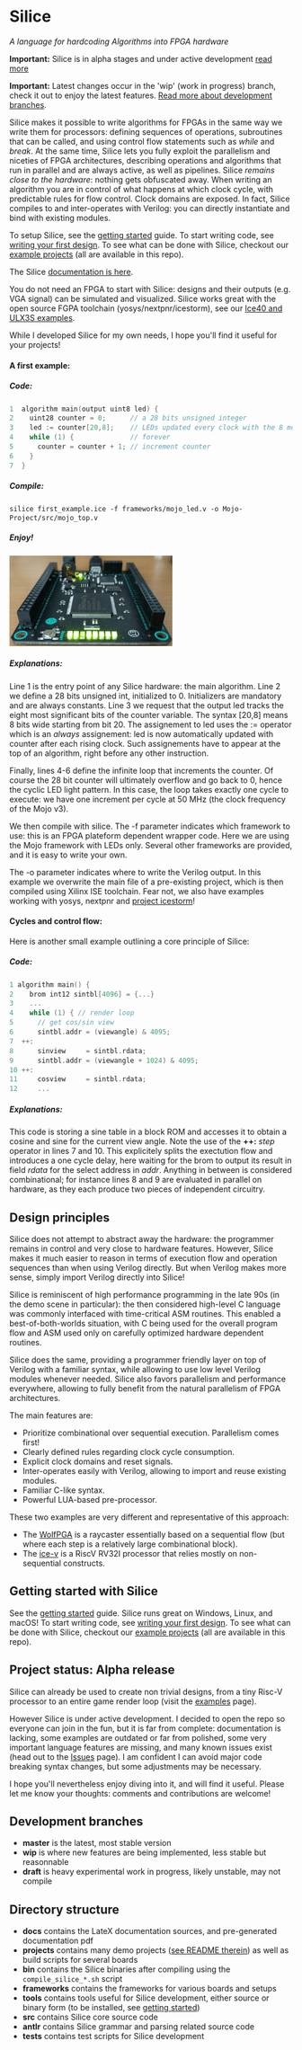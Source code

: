 # Silice
*A language for hardcoding Algorithms into FPGA hardware*

**Important:** Silice is in alpha stages and under active development [read more](#project-status-alpha-release)

**Important:** Latest changes occur in the 'wip' (work in progress) branch, check it out to enjoy the latest features. [Read more about development branches](#development-branches).

Silice makes it possible to write algorithms for FPGAs in the same way we write them for processors: defining sequences of operations, subroutines that can be called, and using control flow statements such as *while* and *break*. At the same time, Silice lets you fully exploit the parallelism and niceties of FPGA architectures, describing operations and algorithms that run in parallel and are always active, as well as pipelines. Silice *remains close to the hardware*: nothing gets obfuscated away. When writing an algorithm you are in control of what happens at which clock cycle, with predictable rules for flow control. Clock domains are exposed. In fact, Silice compiles to and inter-operates with Verilog: you can directly instantiate and bind with existing modules.

To setup Silice, see the [getting started](GetStarted.md) guide. To start writing code, see [writing your first design](FirstDesign.md). To see what can be done with Silice, checkout our [example projects](projects/README.md) (all are available in this repo).

The Silice [documentation is here](docs/silice.pdf).

You do not need an FPGA to start with Silice: designs and their outputs (e.g. VGA signal) can be simulated and visualized. Silice works great with the open source FGPA toolchain (yosys/nextpnr/icestorm), see our [Ice40 and ULX3S examples](projects/README.md).

While I developed Silice for my own needs, I hope you'll find it useful for your projects!

#### A first example:

##### Code:
```c
1  algorithm main(output uint8 led) {   
2    uint28 counter = 0;      // a 28 bits unsigned integer
3    led := counter[20,8];    // LEDs updated every clock with the 8 most significant bits  
4    while (1) {              // forever
5      counter = counter + 1; // increment counter
6    }  
7  }
```

##### Compile:
```
silice first_example.ice -f frameworks/mojo_led.v -o Mojo-Project/src/mojo_top.v
```

##### Enjoy!

![First example in action on a Mojo v3](docs/figures/first_example.gif)

##### Explanations:

Line 1 is the entry point of any Silice hardware: the main algorithm. Line 2 we define
a 28 bits unsigned int, initialized to 0. Initializers are mandatory and are always constants.
Line 3 we request that the output led tracks the eight most significant bits of the counter variable.
The syntax [20,8] means 8 bits wide starting from bit 20. The assignement to led
uses the := operator which is an *always* assignement: led is now automatically 
updated with counter after each rising clock. Such assignements have to appear
at the top of an algorithm, right before any other instruction.

Finally, lines 4-6 define the infinite loop that increments the counter. Of course the
28 bit counter will ultimately overflow and go back to 0, hence the cyclic LED light pattern.
In this case, the loop takes exactly one cycle to execute: we have one increment per cycle 
at 50 MHz (the clock frequency of the Mojo v3).

We then compile with silice. The -f parameter indicates which framework to use: this is an
FPGA plateform dependent wrapper code. Here we are using the Mojo framework with LEDs only.
Several other frameworks are provided, and it is easy to write your own. 

The -o parameter indicates where to write the Verilog output. In this example we overwrite 
the main file of a pre-existing project, which is then compiled using Xilinx ISE toolchain.
Fear not, we also have examples working with yosys, nextpnr and [project icestorm](http://www.clifford.at/icestorm/)!

#### Cycles and control flow:

Here is another small example outlining a core principle of Silice:

##### Code:
```c
1 algorithm main() {   
2    brom int12 sintbl[4096] = {...}
3    ...
4    while (1) { // render loop
5      // get cos/sin view
6      sintbl.addr = (viewangle) & 4095;
7  ++:
8      sinview     = sintbl.rdata;
9      sintbl.addr = (viewangle + 1024) & 4095;
10 ++:
11     cosview     = sintbl.rdata;
12     ...
```
##### Explanations:

This code is storing a sine table in a block ROM and accesses it to obtain a cosine and sine for the current view angle.
Note the use of the **++:** *step* operator in lines 7 and 10. This explicitely splits the exectution flow and introduces a one cycle delay, here waiting for the brom to output its result in field *rdata* for the select address in *addr*.
Anything in between is considered combinational; for instance lines 8 and 9 are evaluated in parallel on hardware, as they
each produce two pieces of independent circuitry.

## Design principles

Silice does not attempt to abstract away the hardware: the programmer remains in control and very close to hardware features. However, Silice makes it much easier to reason in terms of execution flow and operation sequences than when using Verilog directly. But when Verilog makes more sense, simply import Verilog directly into Silice!

Silice is reminiscent of high performance programming in the late 90s (in the demo scene in particular): the then considered high-level C language was commonly interfaced with time-critical ASM routines. This enabled a best-of-both-worlds situation, with C being used for the overall program flow and ASM used only on carefully optimized hardware dependent routines.

Silice does the same, providing a programmer friendly layer on top of Verilog with a familiar syntax, while allowing to use low level Verilog modules whenever needed. Silice also favors parallelism and performance everywhere, allowing to fully benefit from the natural parallelism of FPGA architectures.

The main features are:
- Prioritize combinational over sequential execution. Parallelism comes first!
- Clearly defined rules regarding clock cycle consumption.
- Explicit clock domains and reset signals.
- Inter-operates easily with Verilog, allowing to import and reuse existing modules.
- Familiar C-like syntax.
- Powerful LUA-based pre-processor.

These two examples are very different and representative of this approach:
- The [WolfPGA](https://github.com/sylefeb/Silice/blob/master/projects/vga_wolfpga/vga_wolfpga.ice) is a raycaster essentially based on a sequential flow (but where each step is a relatively large combinational block).
- The [ice-v](https://github.com/sylefeb/Silice/blob/master/projects/ice-v/ice-v.ice) is a RiscV RV32I processor that relies mostly on non-sequential constructs.

## Getting started with Silice

See the [getting started](GetStarted.md) guide. Silice runs great on Windows, Linux, and macOS!
To start writing code, see [writing your first design](FirstDesign.md).
To see what can be done with Silice, checkout our [example projects](projects/README.md) (all are available in this repo).

## Project status: Alpha release

Silice can already be used to create non trivial designs, from a tiny Risc-V processor to an entire game render loop (visit the [examples](projects/README.md) page).

However Silice is under active development. I decided to open the repo so everyone can join in the fun, but it is far from complete: documentation is lacking, some examples are outdated or far from polished, some very important language features are missing, and many known issues exist (head out to the [Issues](https://github.com/sylefeb/Silice/issues) page). I am confident I can avoid major code breaking syntax changes, but some adjustments may be necessary.

I hope you'll nevertheless enjoy diving into it, and will find it useful. Please let me know your thoughts: comments and contributions are welcome!

## Development branches

- **master** is the latest, most stable version
- **wip** is where new features are being implemented, less stable but reasonnable
- **draft** is heavy experimental work in progress, likely unstable, may not compile

## Directory structure
- **docs** contains the LateX documentation sources, and pre-generated documentation pdf
- **projects** contains many demo projects ([see README therein](projects/README.md)) as well as build scripts for several boards
- **bin** contains the Silice binaries after compiling using the ```compile_silice_*.sh``` script
- **frameworks** contains the frameworks for various boards and setups
- **tools** contains tools useful for Silice development, either source or binary form (to be installed, see [getting started](GetStarted.md))
- **src** contains Silice core source code
- **antlr** contains Silice grammar and parsing related source code
- **tests** contains test scripts for Silice development

